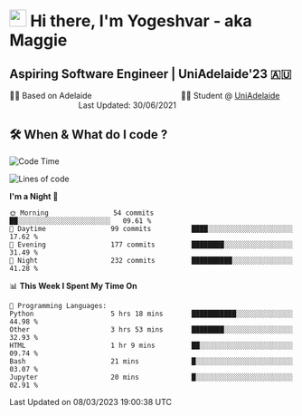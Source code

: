 <h1><img src="https://emojis.slackmojis.com/emojis/images/1531849430/4246/blob-sunglasses.gif?1531849430" width="30"/> Hi there, I'm Yogeshvar - aka Maggie</h1>

## Aspiring Software Engineer | UniAdelaide'23 🇦🇺  
🏂🏻  Based on Adelaide &nbsp;&nbsp;&nbsp;&nbsp;&nbsp;&nbsp;&nbsp;&nbsp;&nbsp;&nbsp;&nbsp;&nbsp;&nbsp;&nbsp;&nbsp;&nbsp;&nbsp;&nbsp;&nbsp;&nbsp;&nbsp;&nbsp;&nbsp;&nbsp;&nbsp;&nbsp;&nbsp;&nbsp;&nbsp;&nbsp;&nbsp;&nbsp;&nbsp;&nbsp;&nbsp;&nbsp;&nbsp;&nbsp;&nbsp;👨‍💻 Student @ [UniAdelaide](https://www.adelaide.edu.au)   &nbsp;&nbsp;&nbsp;&nbsp;&nbsp;&nbsp;&nbsp;&nbsp;&nbsp;&nbsp;&nbsp;&nbsp;&nbsp;&nbsp;&nbsp;&nbsp;&nbsp;&nbsp;&nbsp;&nbsp;&nbsp;&nbsp;&nbsp;&nbsp;&nbsp;&nbsp;&nbsp;&nbsp;&nbsp;&nbsp;&nbsp;Last Updated: 30/06/2021

## 🛠 When & What do I code ?  

<!--START_SECTION:waka-->
![Code Time](http://img.shields.io/badge/Code%20Time-1%2C979%20hrs%2010%20mins-blue)

![Lines of code](https://img.shields.io/badge/From%20Hello%20World%20I%27ve%20Written-3.3%20million%20lines%20of%20code-blue)

**I'm a Night 🦉** 

```text
🌞 Morning                54 commits          ██░░░░░░░░░░░░░░░░░░░░░░░   09.61 % 
🌆 Daytime                99 commits          ████░░░░░░░░░░░░░░░░░░░░░   17.62 % 
🌃 Evening                177 commits         ████████░░░░░░░░░░░░░░░░░   31.49 % 
🌙 Night                  232 commits         ██████████░░░░░░░░░░░░░░░   41.28 % 
```


📊 **This Week I Spent My Time On** 

```text
💬 Programming Languages: 
Python                   5 hrs 18 mins       ███████████░░░░░░░░░░░░░░   44.98 % 
Other                    3 hrs 53 mins       ████████░░░░░░░░░░░░░░░░░   32.93 % 
HTML                     1 hr 9 mins         ██░░░░░░░░░░░░░░░░░░░░░░░   09.74 % 
Bash                     21 mins             █░░░░░░░░░░░░░░░░░░░░░░░░   03.07 % 
Jupyter                  20 mins             █░░░░░░░░░░░░░░░░░░░░░░░░   02.91 % 
```


 Last Updated on 08/03/2023 19:00:38 UTC
<!--END_SECTION:waka-->
